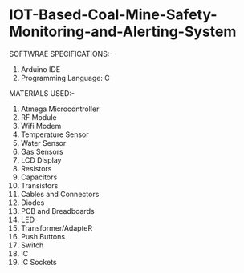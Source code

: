 # IOT-Based-Coal-Mine-Safety-Monitoring-and-Alerting-System

SOFTWRAE SPECIFICATIONS:-
  1.  Arduino IDE
  2.  Programming Language: C
  
MATERIALS USED:-
  1. Atmega Microcontroller
  2. RF Module
  3. Wifi Modem
  4. Temperature Sensor 
  5. Water Sensor
  6. Gas Sensors
  7. LCD Display
  8. Resistors
  9. Capacitors
  10.	Transistors
  11.	Cables and Connectors
  12.	Diodes
  13.	PCB and Breadboards
  14.	LED
  15. Transformer/AdapteR
  16.	Push Buttons
  17.	Switch
  18.	IC
  19.	IC Sockets
